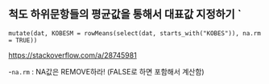 ## 척도 하위문항들의 평균값을 통해서 대표값 지정하기 `

```
mutate(dat, KOBESM = rowMeans(select(dat, starts_with("KOBES")), na.rm = TRUE))
```

https://stackoverflow.com/a/28745981

-`na.rm` : NA값은 REMOVE하라! (FALSE로 하면 포함해서 계산함)
